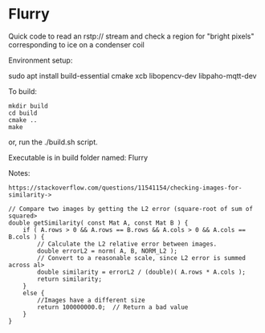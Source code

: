 # Flurry
Quick code to read an rstp:// stream and check a region for "bright pixels" corresponding to ice on a condenser coil

Environment setup:

sudo apt install build-essential cmake xcb libopencv-dev libpaho-mqtt-dev

To build:

```
mkdir build
cd build
cmake ..
make
```

or, run the ./build.sh script.

Executable is in build folder named: Flurry


Notes:

```
https://stackoverflow.com/questions/11541154/checking-images-for-similarity->

// Compare two images by getting the L2 error (square-root of sum of squared>
double getSimilarity( const Mat A, const Mat B ) {
    if ( A.rows > 0 && A.rows == B.rows && A.cols > 0 && A.cols == B.cols ) {
        // Calculate the L2 relative error between images.
        double errorL2 = norm( A, B, NORM_L2 );
        // Convert to a reasonable scale, since L2 error is summed across al>
        double similarity = errorL2 / (double)( A.rows * A.cols );
        return similarity;
    }
    else {
        //Images have a different size
        return 100000000.0;  // Return a bad value
    }
}
```
